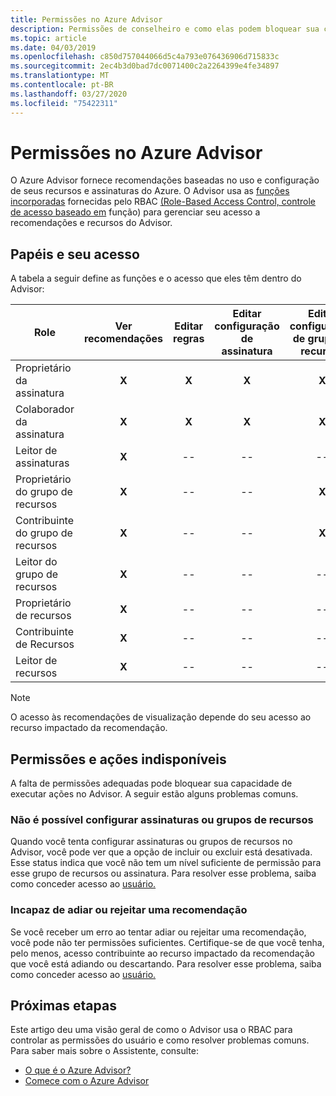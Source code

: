 ```yaml
---
title: Permissões no Azure Advisor
description: Permissões de conselheiro e como elas podem bloquear sua capacidade de configurar assinaturas ou adiar ou rejeitar recomendações.
ms.topic: article
ms.date: 04/03/2019
ms.openlocfilehash: c850d757044066d5c4a793e076436906d715833c
ms.sourcegitcommit: 2ec4b3d0bad7dc0071400c2a2264399e4fe34897
ms.translationtype: MT
ms.contentlocale: pt-BR
ms.lasthandoff: 03/27/2020
ms.locfileid: "75422311"
---
```

# <a name="permissions-in-azure-advisor"></a>Permissões no Azure Advisor

O Azure Advisor fornece recomendações baseadas no uso e configuração de seus recursos e assinaturas do Azure. O Advisor usa as [funções incorporadas](https://docs.microsoft.com/azure/role-based-access-control/built-in-roles) fornecidas pelo RBAC [(Role-Based Access Control, controle de acesso baseado em](https://docs.microsoft.com/azure/role-based-access-control/overview) função) para gerenciar seu acesso a recomendações e recursos do Advisor. 

## <a name="roles-and-their-access"></a>Papéis e seu acesso

A tabela a seguir define as funções e o acesso que eles têm dentro do Advisor:

| **Role** | **Ver recomendações** | **Editar regras** | **Editar configuração de assinatura** | **Editar configuração de grupo de recursos**| **Destituir e adiar recomendações**|
|---|:---:|:---:|:---:|:---:|:---:|
|Proprietário da assinatura|**X**|**X**|**X**|**X**|**X**|
|Colaborador da assinatura|**X**|**X**|**X**|**X**|**X**|
|Leitor de assinaturas|**X**|--|--|--|--|
|Proprietário do grupo de recursos|**X**|--|--|**X**|**X**|
|Contribuinte do grupo de recursos|**X**|--|--|**X**|**X**|
|Leitor do grupo de recursos|**X**|--|--|--|--|
|Proprietário de recursos|**X**|--|--|--|**X**|
|Contribuinte de Recursos|**X**|--|--|--|**X**|
|Leitor de recursos|**X**|--|--|--|--|

> [!NOTE]
> O acesso às recomendações de visualização depende do seu acesso ao recurso impactado da recomendação.

## <a name="permissions-and-unavailable-actions"></a>Permissões e ações indisponíveis

A falta de permissões adequadas pode bloquear sua capacidade de executar ações no Advisor. A seguir estão alguns problemas comuns.

### <a name="unable-to-configure-subscriptions-or-resource-groups"></a>Não é possível configurar assinaturas ou grupos de recursos

Quando você tenta configurar assinaturas ou grupos de recursos no Advisor, você pode ver que a opção de incluir ou excluir está desativada. Esse status indica que você não tem um nível suficiente de permissão para esse grupo de recursos ou assinatura. Para resolver esse problema, saiba como conceder acesso ao [usuário.](https://docs.microsoft.com/azure/role-based-access-control/quickstart-assign-role-user-portal)

### <a name="unable-to-postpone-or-dismiss-a-recommendation"></a>Incapaz de adiar ou rejeitar uma recomendação

Se você receber um erro ao tentar adiar ou rejeitar uma recomendação, você pode não ter permissões suficientes. Certifique-se de que você tenha, pelo menos, acesso contribuinte ao recurso impactado da recomendação que você está adiando ou descartando. Para resolver esse problema, saiba como conceder acesso ao [usuário.](https://docs.microsoft.com/azure/role-based-access-control/quickstart-assign-role-user-portal)

## <a name="next-steps"></a>Próximas etapas

Este artigo deu uma visão geral de como o Advisor usa o RBAC para controlar as permissões do usuário e como resolver problemas comuns. Para saber mais sobre o Assistente, consulte:

- [O que é o Azure Advisor?](https://docs.microsoft.com/azure/advisor/advisor-overview)
- [Comece com o Azure Advisor](https://docs.microsoft.com/azure/advisor/advisor-get-started)
